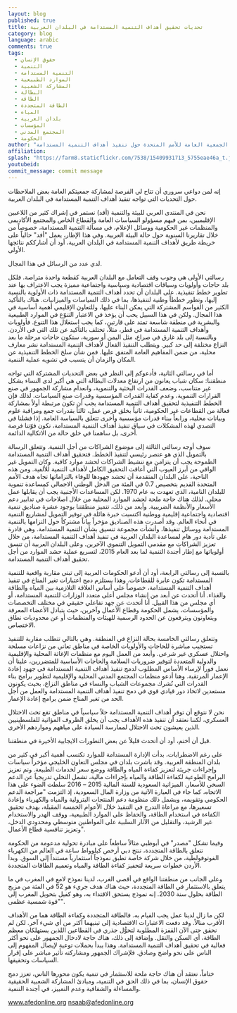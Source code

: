```yaml
---
layout: blog
published: true
title: تحديات تحقيق أهداف التنمية المستدامة في البلدان العربية
category: blog
language: arabic
comments: true
tags: 
  - حقوق الإنسان
  - التنمية
  - التنمية المستدامة
  - الموارد الطبيعية
  - المشاركة الشعبية
  - البطالة
  - الطاقة
  - الطاقة المتجددة
  - المياه
  - بلدان العربية
  - المؤسسات
  - المجتمع المدني
  - الحكومة
author: "نجيب صعب أمين عام المنتدى العربي للبيئة والتنمية (أفد) في الجمعية العامة للأمم المتحدة حول تنفيذ أهداف التنمية المستدامة"
affiliation: 
splash: "https://farm8.staticflickr.com/7538/15409931713_5755eae46a_t.jpg"
youtubeid: 
commit_message: commit message
---
```

إنه لمن دواعي سروري أن تتاح لي الفرصة لمشاركة جمعيتكم العامة بعض الملاحظات حول التحديات التي تواجه تنفيذ أهداف التنمية المستدامة في البلدان العربية. <!-- more -->

نحن في المنتدى العربي للبيئة والتنمية (أفد) نستمر في إشراك كثير من اللاعبين الإقليميين، بمن فيهم مسؤولو السياسات العامة والقطاع الخاص والمجتمع الأكاديمي والمنظمات غير الحكومية ووسائل الإعلام، في مسألة التنمية المستدامة، خصوصاً من خلال تقاريرنا السنوية حول حالة البيئة العربية. وفي هذا الإطار، يعمل "أفد" حالياً على خريطة طريق لأهداف التنمية المستدامة في البلدان العربية، أود أن أشارككم نتائجها الأولى.

لدي عدد من الرسائل في هذا المجال.

رسالتي الأولى هي وجوب وقف التعامل مع البلدان العربية كقطعة واحدة متراصة. فلكل بلد حاجات وأولويات وسياقات اقتصادية وسياسية واجتماعية مميزة يجب الاعتراف بها عند تطوير خطط تنفيذية. على البلدان أن تحدد أهداف التنمية المستدامة ذات الأولوية بالنسبة إليها، وتطور خططاً وطنية لتنفيذها، بما في ذلك السياسات والميزانيات. هناك بالتأكيد الكثير من القواسم المشتركة التي يمكن البناء عليها، وللتعاون الإقليمي أهمية أساسية في هذا المجال. ولكن في هذا السبيل يحب أن يؤخذ في الاعتبار التنوّع في الموارد الطبيعية والبشرية في منطقة شاسعة تمتد على قارتين، كما يجب استغلال هذا التنوع. فأولويات وأهداف التنمية المستدامة في قطر، مثلاً، تختلف بالتأكيد عن تلك التي في الأردن. وبالنسبة إلى بلد غارق في صراع، مثل اليمن أو سورية، ستكون حاجات مرحلة ما بعد النزاع مختلفة إلى حد كبير. ويتطلب التنفيذ الفعال لأهداف التنمية المستدامة نشر معارف محلية، من ضمن المفاهيم العامة المتفق عليها. فمن شأن سلخ الخطط التنفيذية عن المكان والزمان أن يتسبب في تشويه عملية التنمية.

أما في رسالتي الثانية، فأدعوكم إلى النظر في بعض التحديات المشتركة التي تواجه منطقتنا: سكان شباب يعانون من ارتفاع معدلات البطالة التي هي أكبر لدى النساء بشكل غير متناسب، وضعف القدرات البحثية والتنموية، وانعدام مشاركة الجمهور في صنع القرارات التنموية، وعدم كفاية القدرات المؤسسية وقدرات صنع السياسات. لذلك فإن الخطط التنفيذية لتحقيق أهداف التنمية المستدامة يجب أن تكون مرتبطة أولاً بمشاركة فعالة من القطاعات غير الحكومية، ثانياً بخلق فرص عمل، ثالثاً بقدرات جمع ومراقبة علوم وبيانات محلية، ورابعاً ببناء قدرات مؤسسية وأخرى تتعلق بالسياسة العامة. إذا فشلنا في التصدي لهذه المشكلات في سياق تنفيذ أهداف التنمية المستدامة، نكون فوّتنا فرصة أخرى، بل ساهمنا في خلق حالة من الاتكالية الدائمة.

سوف أوجه رسالتي الثالثة إلى موضوع الشراكات من أجل التنمية. وتتعلق الرسالة بالتمويل الذي هو عنصر رئيسي لتنفيذ الخطط. فتحقيق أهداف التنمية المستدامة الطموحة يجب أن يتزامن مع تنشيط الشراكات لحشد موارد كافية. وكان التمويل غير الوافي من أبرز العيوب التي أعاقت التحقيق الكامل لأهداف التنمية للألفية. ومن هذه الناحية، على البلدان المتقدمة أن تحشد جهودها للوفاء بالتزاماتها تجاه هدف الأمم المتحدة القديم بتخصيص 0.7 في المئة من الدخل الوطني الاجمالي كمساعدة تنموية للبلدان النامية، الذي تعهدت به عام 1970. لكن المساعدات الأجنبية يجب أن يقابلها عمل محلي. لذلك هناك حاجة ملحة لحشد الموارد المحلية من خلال اصلاحات في تدابير دعم الأسعار والأنظمة الضريبية. وأبعد من ذلك، تتميز منطقتنا بوجود عشرة صناديق تنمية اقتصادية واجتماعية إقليمية ووطنية اكتسبت خبرة هائلة في توفير التمويل لمشاريع التنمية في أنحاء العالم. وقد أصدرت هذه الصناديق مؤخراً بياناً مشتركاً حول التزامها بالتنمية المستدامة ووسائل تنفيذها، وأنشأت مجموعة تنسيق بشأن التنمية المستدامة. وهي قادرة على تأدية دور هام لمساعدة البلدان العربية في تنفيذ أهداف التنمية المستدامة، من خلال تعزيز الشراكات مع مقدمي التمويل التنموي الآخرين. وعلى البلدان العربية أن تنسق أولوياتها مع إطار أجندة التنمية لما بعد العام 2015، لتسريع عملية حشد الموارد من أجل تحقيق أهداف التنمية المستدامة.

بالنسبة إلى رسالتي الرابعة، أود أن أدعو الحكومات العربية إلى تبني مقاربة واقعية للتنمية المستدامة تكون عابرة للقطاعات. وهذا يستلزم دمج اعتبارات تغير المناخ في تنفيذ أهداف التنمية المستدامة، خصوصاً على أساس العلاقة التلازمية بين المياه والطاقة والغذاء. أنا أتحدث عن أبعد من إنشاء مجلس أعلى متعدد الوزارات للتنمية المستدامة، أو أي مجلس من هذا القبيل. أنا أتحدث عن جهد تفاعلي حقيقي في مختلف التخصصات والمؤسسات، يشمل الحكومة وقطاع الأعمال وآخرين، حيث يتبادل الأعضاء المعرفة ويتعاونون ويترفعون عن الحدود الرسمية للهيئات والمنظمات أو عن محدوديات نطاق الاختصاص.

وتتعلق رسالتي الخامسة بحالة النزاع في المنطقة. وهي بالتالي تتطلب مقاربة للتنفيذ تستجيب مباشرة للحاجات والأولويات الخاصة في مناطق تعاني من نزاعات مسلحة واحتلال عسكري غير شرعي. وأبعد من العمل  اليوم مع منظمات الإغاثة المحلية والإقليمية والدولية المتعددة لتوفير ضروريات السلامة والحاجات الأساسية للمتضررين، علينا أن نعمل فوراً لإرساء الأساس المطلوب لدمج تنفيذ أهداف التنمية المستدامة في جهود إعادة الإعمار المرتقبة. وهنا أدعو منظمات المجتمع المدني المحلية والإقليمية لتطوير برامج بناء القدرات التي تُشرك مجموعات الشباب والنساء في مناطق النزاع، بحيث يكونون مستعدين لاتخاذ دور قيادي قوي في دمج تنفيذ أهداف التنمية المستدامة والعمل من أجل الحد من تغير المناخ ضمن برامج إعادة الإعمار.

نحن لا نتوقع أن توفر أهداف التنمية المستدامة حلاً سياسياً في مناطق تقع تحت الاحتلال العسكري، لكننا نعتقد أن تنفيذ هذه الأهداف يجب أن يخلق الظروف المؤاتية للفلسطينيين الذين يعيشون تحت الاحتلال لممارسة السيادة على مياههم ومواردهم الأخرى.

قبل أن أختم، أود أن أتحدث قليلاً عن بعض التطورات الايجابية الأخيرة في منطقتنا.

على رغم الاضطرابات، بدأت الإدارة المستدامة للموارد تكتسب أهمية أكبر في كثير من بلدان المنطقة العربية. وقد باشرت بلدان في مجلس التعاون الخليجي مؤخراً سياسات وإجراءات جريئة لتعزيز كفاءة المياه والطاقة ووضع سعر لخدمات الطبيعة. وتم تعزيز البرامج الطوعية لكفاءة الطاقة والمياه بإجراءات مالية، تشمل التخلي تدريجياً عن الدعم السخي للأسعار. الميزانية السعودية للسنة المالية 2015 – 2016 سلطت الضوء على هذا الاتجاه، كما جاء في العبارة الآتية من وزارة المال السعودية، إذ التزمت "مراجعة الدعم الحكومي وتقويمه، ويشمل ذلك منظومة دعم المنتجات البترولية والمياه والكهرباء وإعادة تسعيرها، مع مراعاة التدرج في التنفيذ خلال الأعوام الخمسة المقبلة، بهدف تحقيق الكفاءة في استخدام الطاقة، والحفاظ على الموارد الطبيعية، ووقف الهدر والاستخدام غير الرشيد، والتقليل من الآثار السلبية على المواطنين متوسطي ومحدودي الدخل، وتعزيز تنافسية قطاع الأعمال".

وفيما تشكل "مصدر" في أبوظبي مثالاً ساطعاً على مبادرة تحولية مدعومة من الحكومة تتعلق بالطاقة المتجددة، تنتج دبي أرخص كيلوواط ساعة في العالم من الكهرباء الفوتوفولطية، من خلال شركة خاصة تطبق نموذجاً استثمارياً مستنداً إلى السوق. وبدأ الأردن خطوات سريعة لتحفيز كفاءة الطاقة والمياه وتعميم الطاقات المتجددة.

وعلى الجانب من منطقتنا الواقع في أقصى الغرب، لدينا نموذج لامع في المغرب في ما يتعلق بالاستثمار في الطاقة المتجددة، حيث هناك هدف جريء هو 52 في المئة من مزيج الطاقة بحلول سنة 2030. إنه نموذج يستحق الاقتداء به، وهو كفيل بتحويل المغرب إلى "قوة شمسية عظمى".

لكن ما زال لدينا عمل يجب القيام به. فالطاقة المتجددة وكفاءة الطاقة هما من الأهداف الأقرب منالاً. وقد دفعت الاعتبارات الاقتصادية إلى تبنيهما أكثر من أي شيء آخر. لكن لم نحقق حتى الآن القفزة المطلوبة لتحوُّل جذري في القطاعين اللذين يستهلكان معظم الطاقة، أي السكن والنقل. وإضافة إلى ذلك، هناك حاجة لادخال الجمهور على نحو أكثر فعالية في تحقيق أهداف التنمية المستدامة. وهذا يبدأ بحملات توعية لإيصال المفهوم إلى الناس على نحو واضح وصادق. فلإشراك الجمهور ومشاركته تأثير مباشر على إقرار السياسات وتحقيقها.

ختاماً، نعتقد أن هناك حاجة ملحة للاستثمار في تنمية يكون محورها الناس، تعزز دمج حقوق الإنسان، بما في ذلك الحق في التنمية، ومبادئ المشاركة الشعبية الحقيقية والمساءلة والشفافية وعدم التمييز، في أجندة التنمية.

www.afedonline.org
nsaab@afedonline.org